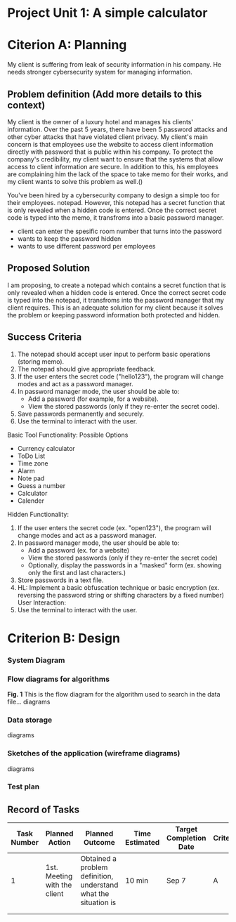 # Project Unit 1: A simple calculator


# Citerion A: Planning

My client is suffering from leak of security information in his company. He needs stronger cybersecurity system for managing information.  


## Problem definition (Add more details to this context)

My client is the owner of a luxury hotel and manages his clients' information. Over the past 5 years, there have been 5 password attacks and other cyber attacks that have violated client privacy. My client's main concern is that employees use the website to access client information directly with password that is public within his company. To protect the company's credibility, my client want to ensure that the systems that allow access to client information are secure. In addition to this, his employees are complaining him the lack of the space to take memo for their works, and my client wants to solve this problem as well.()


You've been hired by a cybersecurity company to design a simple too for their employees. notepad. However, this notepad has a secret function that is only revealed when a hidden code is entered. Once the correct secret code is typed into the memo, it transfroms into a basic password manager. 

- client can enter the spesific room number that turns into the password
- wants to keep the password hidden
- wants to use different password per employees



## Proposed Solution

I am proposing, to create a notepad which contains a secret function that is only revealed when a hidden code is entered. Once the correct secret code is typed into the notepad, it transfroms into the password manager that my client requires. This is an adequate solution for my client because it solves the problem or keeping password information both protected and hidden.


## Success Criteria

1. The notepad should accept user input to perform basic operations (storing memo).
2. The notepad should give appropriate feedback.
3. If the user enters the secret code ("hello123"), the program will change modes and act as a password manager.
4. In password manager mode, the user should be able to:
   - Add a password (for example, for a website).
   - View the stored passwords (only if they re-enter the secret code).
5. Save passwords permanently and securely.
6. Use the terminal to interact with the user.



Basic Tool Functionality:
Possible Options
   - Currency calculator
   - ToDo List
   - Time zone
   - Alarm 
   - Note pad
   - Guess a number
   - Calculator
   - Calender



Hidden Functionality:
1. If the user enters the secret code (ex. "open123"), the program will change modes and act as a password manager.
2. In password manager mode, the user should be able to:
   - Add a password (ex. for a website)
   - View the stored passwords (only if they re-enter the secret code)
   - Optionally, display the passwords in a "masked" form (ex. showing only the first and last characters.)
3. Store passwords in a text file.
4. HL: Implement a basic obfuscation technique or basic encryption (ex. reversing the password string or shifting characters by a fixed number) User Interaction:
5. Use the terminal to interact with the user. 




# Criterion B: Design
### System Diagram

### Flow diagrams for algorithms

**Fig. 1** This is the flow diagram for the algorithm used to search in the data file...
diagrams

### Data storage
diagrams
### Sketches of the application (wireframe diagrams)
diagrams


### Test plan


## Record of Tasks

| Task Number | Planned Action               | Planned Outcome                                                 | Time Estimated | Target Completion Date | Criterion |
|-------------|------------------------------|-----------------------------------------------------------------|----------------|------------------------|-----------|
| 1           | 1st. Meeting with the client | Obtained a problem definition, understand what the situation is | 10 min         | Sep 7                  | A         |
|             |                              |                                                                 |                |                        |           |
|             |                              |                                                                 |                |                        |           |
